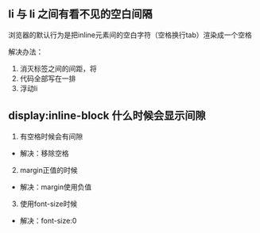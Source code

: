 ## li 与 li 之间有看不见的空白间隔
浏览器的默认行为是把inline元素间的空白字符（空格换行tab）渲染成一个空格

解决办法：
1. 消灭标签之间的间距，将<li>代码全部写在一排
2. 浮动li

## display:inline-block 什么时候会显示间隙
1. 有空格时候会有间隙
  * 解决：移除空格

2. margin正值的时候
  * 解决：margin使用负值

3. 使用font-size时候
  * 解决：font-size:0 